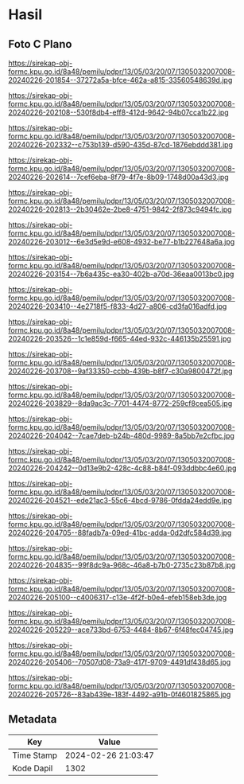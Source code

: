 # Hasil

## Foto C Plano

https://sirekap-obj-formc.kpu.go.id/8a48/pemilu/pdpr/13/05/03/20/07/1305032007008-20240226-201854--37272a5a-bfce-462a-a815-33560548639d.jpg

https://sirekap-obj-formc.kpu.go.id/8a48/pemilu/pdpr/13/05/03/20/07/1305032007008-20240226-202108--530f8db4-eff8-412d-9642-94b07cca1b22.jpg

https://sirekap-obj-formc.kpu.go.id/8a48/pemilu/pdpr/13/05/03/20/07/1305032007008-20240226-202332--c753b139-d590-435d-87cd-1876ebddd381.jpg

https://sirekap-obj-formc.kpu.go.id/8a48/pemilu/pdpr/13/05/03/20/07/1305032007008-20240226-202614--7cef6eba-8f79-4f7e-8b09-1748d00a43d3.jpg

https://sirekap-obj-formc.kpu.go.id/8a48/pemilu/pdpr/13/05/03/20/07/1305032007008-20240226-202813--2b30462e-2be8-4751-9842-2f873c9494fc.jpg

https://sirekap-obj-formc.kpu.go.id/8a48/pemilu/pdpr/13/05/03/20/07/1305032007008-20240226-203012--6e3d5e9d-e608-4932-be77-b1b227648a6a.jpg

https://sirekap-obj-formc.kpu.go.id/8a48/pemilu/pdpr/13/05/03/20/07/1305032007008-20240226-203154--7b6a435c-ea30-402b-a70d-36eaa0013bc0.jpg

https://sirekap-obj-formc.kpu.go.id/8a48/pemilu/pdpr/13/05/03/20/07/1305032007008-20240226-203410--4e2718f5-f833-4d27-a806-cd3fa016adfd.jpg

https://sirekap-obj-formc.kpu.go.id/8a48/pemilu/pdpr/13/05/03/20/07/1305032007008-20240226-203526--1c1e859d-f665-44ed-932c-446135b25591.jpg

https://sirekap-obj-formc.kpu.go.id/8a48/pemilu/pdpr/13/05/03/20/07/1305032007008-20240226-203708--9af33350-ccbb-439b-b8f7-c30a9800472f.jpg

https://sirekap-obj-formc.kpu.go.id/8a48/pemilu/pdpr/13/05/03/20/07/1305032007008-20240226-203829--8da9ac3c-7701-4474-8772-259cf8cea505.jpg

https://sirekap-obj-formc.kpu.go.id/8a48/pemilu/pdpr/13/05/03/20/07/1305032007008-20240226-204042--7cae7deb-b24b-480d-9989-8a5bb7e2cfbc.jpg

https://sirekap-obj-formc.kpu.go.id/8a48/pemilu/pdpr/13/05/03/20/07/1305032007008-20240226-204242--0d13e9b2-428c-4c88-b84f-093ddbbc4e60.jpg

https://sirekap-obj-formc.kpu.go.id/8a48/pemilu/pdpr/13/05/03/20/07/1305032007008-20240226-204521--ede21ac3-55c6-4bcd-9786-0fdda24edd9e.jpg

https://sirekap-obj-formc.kpu.go.id/8a48/pemilu/pdpr/13/05/03/20/07/1305032007008-20240226-204705--88fadb7a-09ed-41bc-adda-0d2dfc584d39.jpg

https://sirekap-obj-formc.kpu.go.id/8a48/pemilu/pdpr/13/05/03/20/07/1305032007008-20240226-204835--99f8dc9a-968c-46a8-b7b0-2735c23b87b8.jpg

https://sirekap-obj-formc.kpu.go.id/8a48/pemilu/pdpr/13/05/03/20/07/1305032007008-20240226-205100--c4006317-c13e-4f2f-b0e4-efeb158eb3de.jpg

https://sirekap-obj-formc.kpu.go.id/8a48/pemilu/pdpr/13/05/03/20/07/1305032007008-20240226-205229--ace733bd-6753-4484-8b67-6f48fec04745.jpg

https://sirekap-obj-formc.kpu.go.id/8a48/pemilu/pdpr/13/05/03/20/07/1305032007008-20240226-205406--70507d08-73a9-417f-9709-4491df438d65.jpg

https://sirekap-obj-formc.kpu.go.id/8a48/pemilu/pdpr/13/05/03/20/07/1305032007008-20240226-205726--83ab439e-183f-4492-a91b-0f4601825865.jpg


## Metadata

| Key        | Value               |
| ---------- | ------------------- |
| Time Stamp | 2024-02-26 21:03:47 |
| Kode Dapil | 1302                |



